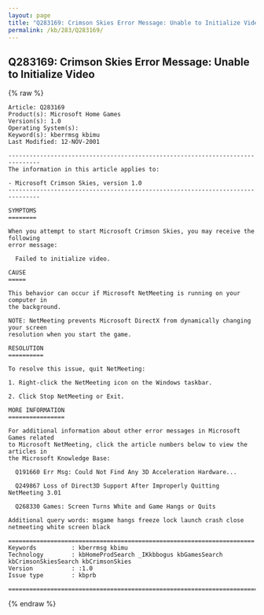 ```yaml
---
layout: page
title: "Q283169: Crimson Skies Error Message: Unable to Initialize Video"
permalink: /kb/283/Q283169/
---
```


## Q283169: Crimson Skies Error Message: Unable to Initialize Video

{% raw %}

	Article: Q283169
	Product(s): Microsoft Home Games
	Version(s): 1.0
	Operating System(s): 
	Keyword(s): kberrmsg kbimu
	Last Modified: 12-NOV-2001
	
	-------------------------------------------------------------------------------
	The information in this article applies to:
	
	- Microsoft Crimson Skies, version 1.0 
	-------------------------------------------------------------------------------
	
	SYMPTOMS
	========
	
	When you attempt to start Microsoft Crimson Skies, you may receive the following
	error message:
	
	  Failed to initialize video.
	
	CAUSE
	=====
	
	This behavior can occur if Microsoft NetMeeting is running on your computer in
	the background.
	
	NOTE: NetMeeting prevents Microsoft DirectX from dynamically changing your screen
	resolution when you start the game.
	
	RESOLUTION
	==========
	
	To resolve this issue, quit NetMeeting:
	
	1. Right-click the NetMeeting icon on the Windows taskbar.
	
	2. Click Stop NetMeeting or Exit.
	
	MORE INFORMATION
	================
	
	For additional information about other error messages in Microsoft Games related
	to Microsoft NetMeeting, click the article numbers below to view the articles in
	the Microsoft Knowledge Base:
	
	  Q191660 Err Msg: Could Not Find Any 3D Acceleration Hardware...
	
	  Q249867 Loss of Direct3D Support After Improperly Quitting NetMeeting 3.01
	
	  Q268330 Games: Screen Turns White and Game Hangs or Quits
	
	Additional query words: msgame hangs freeze lock launch crash close netmeeting white screen black
	
	======================================================================
	Keywords          : kberrmsg kbimu 
	Technology        : kbHomeProdSearch _IKkbbogus kbGamesSearch kbCrimsonSkiesSearch kbCrimsonSkies
	Version           : :1.0
	Issue type        : kbprb
	
	=============================================================================
	

{% endraw %}
